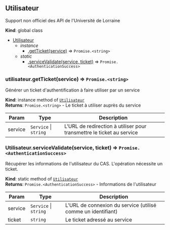 <a name="Utilisateur"></a>

## Utilisateur
Support non officiel des API de l'Université de Lorraine

**Kind**: global class  

* [Utilisateur](#Utilisateur)
    * _instance_
        * [.getTicket(service)](#Utilisateur+getTicket) ⇒ <code>Promise.&lt;string&gt;</code>
    * _static_
        * [.serviceValidate(service, ticket)](#Utilisateur.serviceValidate) ⇒ <code>Promise.&lt;AuthenticationSuccess&gt;</code>

<a name="Utilisateur+getTicket"></a>

### utilisateur.getTicket(service) ⇒ <code>Promise.&lt;string&gt;</code>
Générer un ticket d'authentification à faire utiliser par un service

**Kind**: instance method of [<code>Utilisateur</code>](#Utilisateur)  
**Returns**: <code>Promise.&lt;string&gt;</code> - Le ticket à utiliser auprès du service  

| Param | Type | Description |
| --- | --- | --- |
| service | <code>Service</code> \| <code>string</code> | L'URL de redirection à utiliser pour transmettre le ticket au service |

<a name="Utilisateur.serviceValidate"></a>

### Utilisateur.serviceValidate(service, ticket) ⇒ <code>Promise.&lt;AuthenticationSuccess&gt;</code>
Récupérer les informations de l'utilisateur du CAS. L'opération nécessite un ticket.

**Kind**: static method of [<code>Utilisateur</code>](#Utilisateur)  
**Returns**: <code>Promise.&lt;AuthenticationSuccess&gt;</code> - Informations de l'utilisateur  

| Param | Type | Description |
| --- | --- | --- |
| service | <code>Service</code> \| <code>string</code> | L'URL de connexion du service (utilisé comme un identifiant) |
| ticket | <code>string</code> | Le ticket adressé au service |

